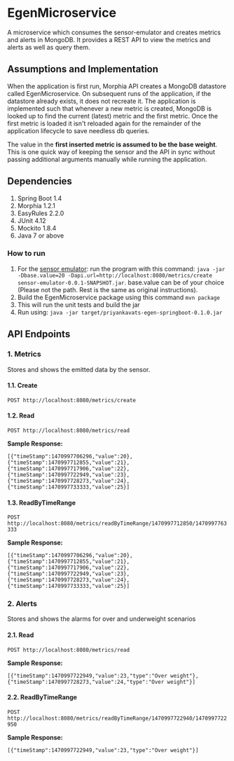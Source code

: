 # EgenMicroservice
A microservice which consumes the sensor-emulator and creates metrics and alerts in MongoDB. It provides a REST API to view the metrics and alerts as well as query them.

## Assumptions and Implementation
When the application is first run, Morphia API creates a MongoDB datastore called EgenMicroservice. On subsequent runs of the application, if the datastore already exists, it does not recreate it. The application is implemented such that whenever a new metric is created, MongoDB is looked up to find the current (latest) metric and the first metric. Once the first metric is loaded it isn't reloaded again for the remainder of the application lifecycle to save needless db queries.

The value in the **first inserted metric is assumed to be the base weight**. This is one quick way of keeping the sensor and the API in sync without passing additional arguments manually while running the application.

## Dependencies
1. Spring Boot 1.4
2. Morphia 1.2.1
3. EasyRules 2.2.0
4. JUnit 4.12
5. Mockito 1.8.4
6. Java 7 or above

### How to run
1. For the [sensor emulator](https://github.com/egen/sensor-emulator): run the program with this command: ```java -jar -Dbase.value=20 -Dapi.url=http://localhost:8080/metrics/create sensor-emulator-0.0.1-SNAPSHOT.jar```. base.value can be of your choice (Please not the path. Rest is the same as original instructions).
2. Build the EgenMicroservice package using this command ```mvn package```
3. This will run the unit tests and build the jar
3. Run using: ```java -jar target/priyankavats-egen-springboot-0.1.0.jar```

## API Endpoints
### 1. Metrics
Stores and shows the emitted data by the sensor.

#### 1.1. Create
```POST http://localhost:8080/metrics/create```

#### 1.2. Read
```POST http://localhost:8080/metrics/read```

**Sample Response:**
```
[{"timeStamp":1470997706296,"value":20},{"timeStamp":1470997712855,"value":21},{"timeStamp":1470997717906,"value":22},{"timeStamp":1470997722949,"value":23},{"timeStamp":1470997728273,"value":24},{"timeStamp":1470997733333,"value":25}]
```

#### 1.3. ReadByTimeRange
```POST http://localhost:8080/metrics/readByTimeRange/1470997712850/1470997763333```

**Sample Response:**
```
[{"timeStamp":1470997706296,"value":20},{"timeStamp":1470997712855,"value":21},{"timeStamp":1470997717906,"value":22},{"timeStamp":1470997722949,"value":23},{"timeStamp":1470997728273,"value":24},{"timeStamp":1470997733333,"value":25}]
```

### 2. Alerts
Stores and shows the alarms for over and underweight scenarios

#### 2.1. Read
```POST http://localhost:8080/metrics/read```

**Sample Response:**
```
[{"timeStamp":1470997722949,"value":23,"type":"Over weight"},{"timeStamp":1470997728273,"value":24,"type":"Over weight"}]
```

#### 2.2. ReadByTimeRange
```POST http://localhost:8080/metrics/readByTimeRange/1470997722940/1470997722950```

**Sample Response:**
```
[{"timeStamp":1470997722949,"value":23,"type":"Over weight"}]
```
